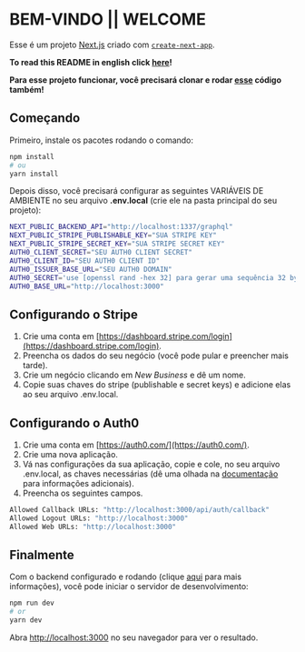 # BEM-VINDO || WELCOME

Esse é um projeto [Next.js](https://nextjs.org/) criado com [`create-next-app`](https://github.com/vercel/next.js/tree/canary/packages/create-next-app).

**To read this README in english click [here](https://github.com/JoaoMuller99/FullStack-Ecommerce-Frontend/blob/main/README.md)!**

**Para esse projeto funcionar, você precisará clonar e rodar [esse](https://github.com/JoaoMuller99/FullStack-Ecommerce-Backend) código também!**

## Começando

Primeiro, instale os pacotes rodando o comando:

```bash
npm install
# ou
yarn install
```

Depois disso, você precisará configurar as seguintes VARIÁVEIS DE AMBIENTE no seu arquivo **.env.local** (crie ele na pasta principal do seu projeto):

```bash
NEXT_PUBLIC_BACKEND_API="http://localhost:1337/graphql"
NEXT_PUBLIC_STRIPE_PUBLISHABLE_KEY="SUA STRIPE KEY"
NEXT_PUBLIC_STRIPE_SECRET_KEY="SUA STRIPE SECRET KEY"
AUTH0_CLIENT_SECRET="SEU AUTH0 CLIENT SECRET"
AUTH0_CLIENT_ID="SEU AUTH0 CLIENT ID"
AUTH0_ISSUER_BASE_URL="SEU AUTH0 DOMAIN"
AUTH0_SECRET='use [openssl rand -hex 32] para gerar uma sequência 32 bytes'
AUTH0_BASE_URL="http://localhost:3000"
```

## Configurando o Stripe

1. Crie uma conta em [https://dashboard.stripe.com/login](https://dashboard.stripe.com/login).
2. Preencha os dados do seu negócio (você pode pular e preencher mais tarde).
3. Crie um negócio clicando em _New Business_ e dê um nome.
4. Copie suas chaves do stripe (publishable e secret keys) e adicione elas ao seu arquivo .env.local.

## Configurando o Auth0

1. Crie uma conta em [https://auth0.com/](https://auth0.com/).
2. Crie uma nova aplicação.
3. Vá nas configurações da sua aplicação, copie e cole, no seu arquivo .env.local, as chaves necessárias (dê uma olhada na [documentação](https://auth0.com/docs/quickstart/webapp/nextjs/interactive) para informações adicionais).
4. Preencha os seguintes campos.

```bash
Allowed Callback URLs: "http://localhost:3000/api/auth/callback"
Allowed Logout URLs: "http://localhost:3000"
Allowed Web URLs: "http://localhost:3000"
```

## Finalmente

Com o backend configurado e rodando (clique [aqui](https://github.com/JoaoMuller99/FullStack-Ecommerce-Backend) para mais informações), você pode iniciar o servidor de desenvolvimento:

```bash
npm run dev
# or
yarn dev
```

Abra [http://localhost:3000](http://localhost:3000) no seu navegador para ver o resultado.
